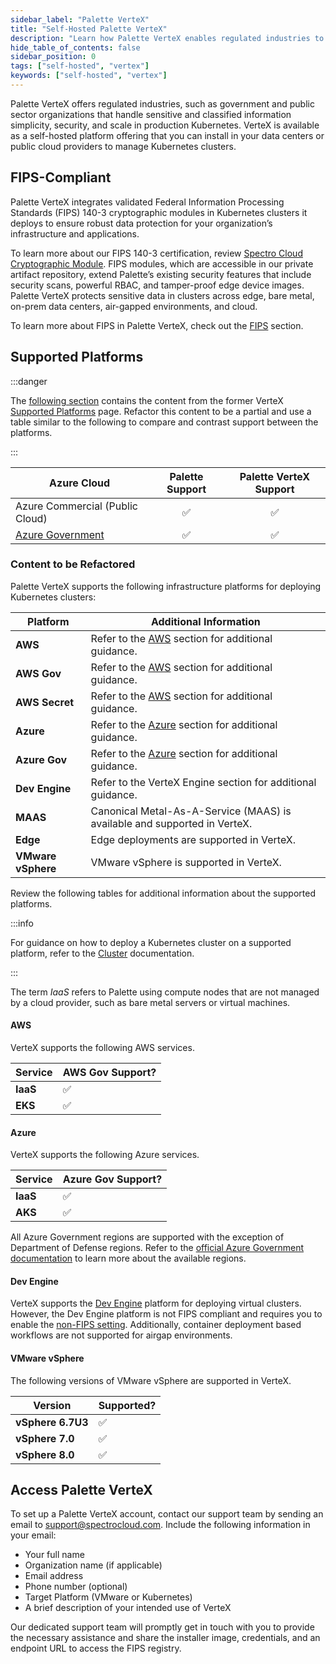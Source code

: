 ```yaml
---
sidebar_label: "Palette VerteX"
title: "Self-Hosted Palette VerteX"
description: "Learn how Palette VerteX enables regulated industries to meet stringent security requirements."
hide_table_of_contents: false
sidebar_position: 0
tags: ["self-hosted", "vertex"]
keywords: ["self-hosted", "vertex"]
---
```


Palette VerteX offers regulated industries, such as government and public sector organizations that handle sensitive and
classified information simplicity, security, and scale in production Kubernetes. VerteX is available as a self-hosted
platform offering that you can install in your data centers or public cloud providers to manage Kubernetes clusters.

## FIPS-Compliant

Palette VerteX integrates validated Federal Information Processing Standards (FIPS) 140-3 cryptographic modules in
Kubernetes clusters it deploys to ensure robust data protection for your organization’s infrastructure and applications.

To learn more about our FIPS 140-3 certification, review
[Spectro Cloud Cryptographic Module](https://csrc.nist.gov/projects/cryptographic-module-validation-program/certificate/5061).
FIPS modules, which are accessible in our private artifact repository, extend Palette’s existing security features that
include security scans, powerful RBAC, and tamper-proof edge device images. Palette VerteX protects sensitive data in
clusters across edge, bare metal, on-prem data centers, air-gapped environments, and cloud.

To learn more about FIPS in Palette VerteX, check out the [FIPS](./fips.md) section.

## Supported Platforms

:::danger

The [following section](#content-to-be-refactored) contains the content from the former VerteX
[Supported Platforms](https://docs.spectrocloud.com/vertex/supported-platforms/) page. Refactor this content to be a
partial and use a table similar to the following to compare and contrast support between the platforms.

:::

| **Azure Cloud**                                                                                | **Palette Support** | **Palette VerteX Support** |
| ---------------------------------------------------------------------------------------------- | :-----------------: | :------------------------: |
| Azure Commercial (Public Cloud)                                                                | :white_check_mark:  |     :white_check_mark:     |
| [Azure Government](https://azure.microsoft.com/en-us/explore/global-infrastructure/government) | :white_check_mark:  |     :white_check_mark:     |

### Content to be Refactored

Palette VerteX supports the following infrastructure platforms for deploying Kubernetes clusters:

| **Platform**       | **Additional Information**                                                |
| ------------------ | ------------------------------------------------------------------------- |
| **AWS**            | Refer to the [AWS](#aws) section for additional guidance.                 |
| **AWS Gov**        | Refer to the [AWS](#aws) section for additional guidance.                 |
| **AWS Secret**     | Refer to the [AWS](#aws) section for additional guidance.                 |
| **Azure**          | Refer to the [Azure](#azure) section for additional guidance.             |
| **Azure Gov**      | Refer to the [Azure](#azure) section for additional guidance.             |
| **Dev Engine**     | Refer to the VerteX Engine section for additional guidance.               |
| **MAAS**           | Canonical Metal-As-A-Service (MAAS) is available and supported in VerteX. |
| **Edge**           | Edge deployments are supported in VerteX.                                 |
| **VMware vSphere** | VMware vSphere is supported in VerteX.                                    |

Review the following tables for additional information about the supported platforms.

:::info

For guidance on how to deploy a Kubernetes cluster on a supported platform, refer to the
[Cluster](../../clusters/clusters.md) documentation.

:::

The term _IaaS_ refers to Palette using compute nodes that are not managed by a cloud provider, such as bare metal
servers or virtual machines.

#### AWS

VerteX supports the following AWS services.

| **Service** | **AWS Gov Support?** |
| ----------- | -------------------- |
| **IaaS**    | ✅                   |
| **EKS**     | ✅                   |

#### Azure

VerteX supports the following Azure services.

| **Service** | **Azure Gov Support?** |
| ----------- | ---------------------- |
| **IaaS**    | ✅                     |
| **AKS**     | ✅                     |

All Azure Government regions are supported with the exception of Department of Defense regions. Refer to the
[official Azure Government documentation](https://learn.microsoft.com/en-us/azure/azure-government/documentation-government-overview-dod)
to learn more about the available regions.

#### Dev Engine

VerteX supports the [Dev Engine](../../devx/devx.md) platform for deploying virtual clusters. However, the Dev Engine
platform is not FIPS compliant and requires you to enable the [non-FIPS setting](./fips.md#enable-non-fips-components).
Additionally, container deployment based workflows are not supported for airgap environments.

#### VMware vSphere

The following versions of VMware vSphere are supported in VerteX.

| **Version**       | **Supported?** |
| ----------------- | -------------- |
| **vSphere 6.7U3** | ✅             |
| **vSphere 7.0**   | ✅             |
| **vSphere 8.0**   | ✅             |

## Access Palette VerteX

To set up a Palette VerteX account, contact our support team by sending an email to support@spectrocloud.com. Include
the following information in your email:

- Your full name
- Organization name (if applicable)
- Email address
- Phone number (optional)
- Target Platform (VMware or Kubernetes)
- A brief description of your intended use of VerteX

Our dedicated support team will promptly get in touch with you to provide the necessary assistance and share the
installer image, credentials, and an endpoint URL to access the FIPS registry.
